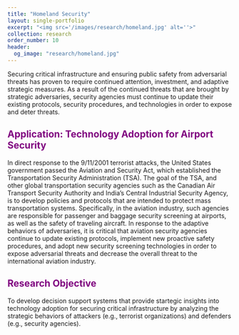 ```yaml
---
title: "Homeland Security"
layout: single-portfolio
excerpt: "<img src='/images/research/homeland.jpg' alt=''>"
collection: research
order_number: 10
header: 
  og_image: "research/homeland.jpg"
---
```

Securing critical infrastructure and ensuring public safety from adversarial threats has proven to require continued attention, investment, and adaptive strategic measures. As a result of the continued threats that are brought by strategic adversaries, security agencies must continue to update their existing protocols, security procedures, and technologies in order to expose and deter threats.

## <font color="#800080"><b>Application: Technology Adoption for Airport Security</b></font>
In direct response to the 9/11/2001 terrorist attacks, the United States government passed the Aviation and Security Act, which established the Transportation Security Administration (TSA). The goal of the TSA, and other global transportation security agencies such as the Canadian Air Transport Security Authority and India’s Central Industrial Security Agency, is to develop policies and protocols that are intended to protect mass transportation systems. Specifically, in the aviation industry, such agencies are responsible for passenger and baggage security screening at airports, as well as the safety of traveling aircraft. In response to the adaptive behaviors of adversaries, it is critical that aviation security agencies continue to update existing protocols, implement new proactive safety procedures, and adopt new security screening technologies in order to expose adversarial threats and decrease the overall threat to the international aviation industry. 

## <font color="#800080"><b>Research Objective</b></font> 
To develop decision support systems that provide startegic insights into technology adoption for securing critical infrastructure by analyzing the strategic behaviors of attackers (e.g., terrorist organizations) and defenders (e.g., security agencies).
